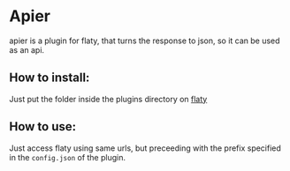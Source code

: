 # Apier

apier is a plugin for flaty, that turns the response to json, so it can be used as an api.

## How to install:

Just put the folder inside the plugins directory on [flaty](https://github.com/oversoul/flaty)

## How to use:

Just access flaty using same urls, but preceeding with the prefix specified in the `config.json` of the plugin.